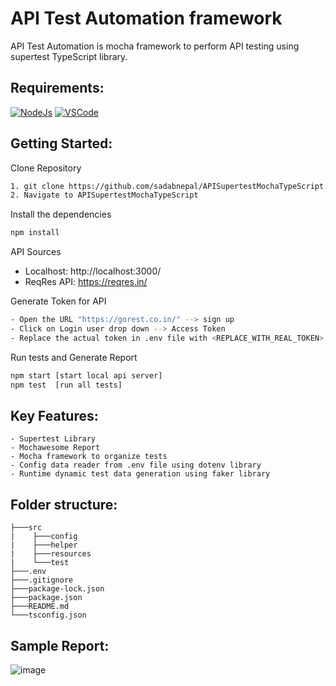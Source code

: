 # API Test Automation framework
API Test Automation is mocha framework to perform API testing using supertest TypeScript library.

## Requirements:
[![NodeJs](https://img.shields.io/badge/-NodeJS%20v12%20OR%20later-%23339933?logo=npm)](https://nodejs.org/en/download/)
[![VSCode](https://img.shields.io/badge/-Visual%20Studio%20Code-%233178C6?logo=visual-studio-code)](https://code.visualstudio.com/download)

## Getting Started:
Clone Repository
```bash
1. git clone https://github.com/sadabnepal/APISupertestMochaTypeScript.git
2. Navigate to APISupertestMochaTypeScript
```

Install the dependencies
```bash
npm install
```

API Sources
- Localhost: http://localhost:3000/
- ReqRes API: https://reqres.in/

Generate Token for API
```bash
- Open the URL "https://gorest.co.in/" --> sign up
- Click on Login user drop down --> Access Token
- Replace the actual token in .env file with <REPLACE_WITH_REAL_TOKEN>
```

Run tests and Generate Report
```bash
npm start [start local api server]
npm test  [run all tests]
```

## Key Features:
	- Supertest Library
	- Mochawesome Report
	- Mocha framework to organize tests
	- Config data reader from .env file using dotenv library
	- Runtime dynamic test data generation using faker library

## Folder structure:
```
├───src
|    ├───config
|    ├───helper
|    ├───resources
|    └───test
├───.env
├───.gitignore
├───package-lock.json
├───package.json
├───README.md
└───tsconfig.json
```

## Sample Report:
![image](https://user-images.githubusercontent.com/65847528/147593338-28527381-d818-4b07-b90b-e0d7a1d5f5dd.png)
